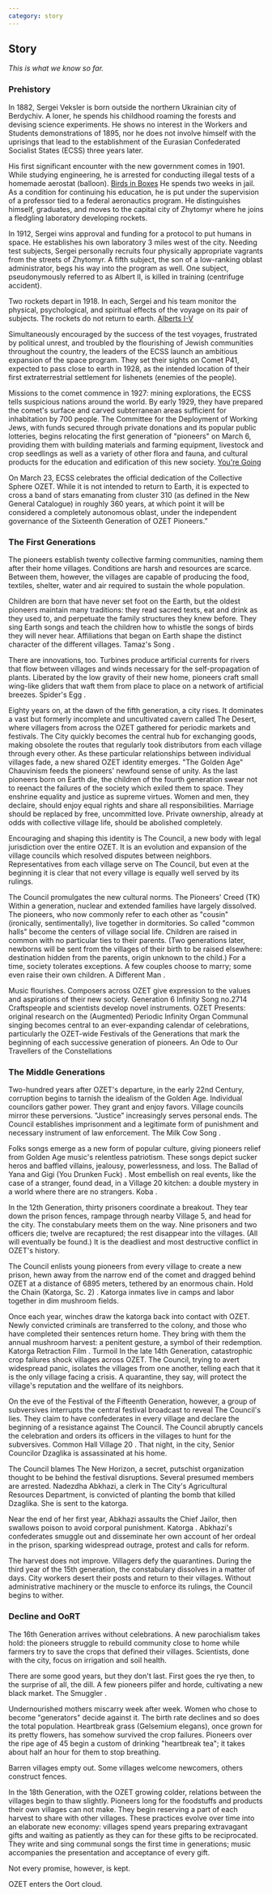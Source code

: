 ```yaml
---
category: story
---
```


## Story

_This is what we know so far._

### Prehistory

In 1882, Sergei Veksler is born outside the northern Ukrainian city of Berdychiv. A loner, he spends his childhood roaming the forests and devising science experiments. He shows no interest in the Workers and Students demonstrations of 1895, nor he does not involve himself with the uprisings that lead to the establishment of the Eurasian Confederated Socialist States (ECSS) three years later.

His first significant encounter with the new government comes in 1901. While studying engineering, he is arrested for conducting illegal tests of a homemade aerostat (balloon). <a href="/texts/birds/" class="song">Birds in Boxes</a> He spends two weeks in jail. As a condition for continuing his education, he is put under the supervision of a professor tied to a federal aeronautics program. He distinguishes himself, graduates, and moves to the capital city of Zhytomyr where he joins a fledgling laboratory developing rockets.

In 1912, Sergei wins approval and funding for a protocol to put humans in space. He establishes his own laboratory 3 miles west of the city. Needing test subjects, Sergei personally recruits four physically appropriate vagrants from the streets of Zhytomyr. A fifth subject, the son of a low-ranking oblast administrator, begs his way into the program as well. One subject, pseudonymously referred to as Albert II, is killed in training (centrifuge accident).

Two rockets depart in 1918. In each, Sergei and his team monitor the physical, psychological, and spiritual effects of the voyage on its pair of subjects. The rockets do not return to earth. <a href="/works/alberts/" class="performance">Alberts I-V</a>

Simultaneously encouraged by the success of the test voyages, frustrated by political unrest, and troubled by the flourishing of Jewish communities throughout the country, the leaders of the ECSS launch an ambitious expansion of the space program. They set their sights on Comet P41, expected to pass close to earth in 1928, as the intended location of their first extraterrestrial settlement for lishenets (enemies of the people).

Missions to the comet commence in 1927: mining explorations, the ECSS tells suspicious nations around the world. By early 1929, they have prepared the comet's surface and carved subterranean areas sufficient for inhabitation by 700 people. The Committee for the Deployment of Working Jews, with funds secured through private donations and its popular public lotteries, begins relocating the first generation of "pioneers" on March 6, providing them with building materials and farming equipment, livestock and crop seedlings as well as a variety of other flora and fauna, and cultural products for the education and edification of this new society. <a href="/texts/going/" class="song">You're Going</a>

On March 23, ECSS celebrates the official dedication of the Collective Sphere OZET. While it is not intended to return to Earth, it is expected to cross a band of stars emanating from cluster 310 (as defined in the New General Catalogue) in roughly 360 years, at which point it will be considered a completely autonomous oblast, under the independent governance of the Sixteenth Generation of OZET Pioneers.”

### The First Generations

The pioneers establish twenty collective farming communities, naming them after their home villages. Conditions are harsh and resources are scarce. Between them, however, the villages are capable of producing the food, textiles, shelter, water and air required to sustain the whole population.

Children are born that have never set foot on the Earth, but the oldest pioneers maintain many traditions: they read sacred texts, eat and drink as they used to, and perpetuate the family structures they knew before. They sing Earth songs and teach the children how to whistle the songs of birds they will never hear. Affiliations that began on Earth shape the distinct character of the different villages. Tamaz's Song .

There are innovations, too. Turbines produce artificial currents for rivers that flow between villages and winds necessary for the self-propagation of plants. Liberated by the low gravity of their new home, pioneers craft small wing-like gliders that waft them from place to place on a network of artificial breezes. Spider's Egg .

Eighty years on, at the dawn of the fifth generation, a city rises. It dominates a vast but formerly incomplete and uncultivated cavern called The Desert, where villagers from across the OZET gathered for periodic markets and festivals. The City quickly becomes the central hub for exchanging goods, making obsolete the routes that regularly took distributors from each village through every other. As these particular relationships between individual villages fade, a new shared OZET identity emerges.
"The Golden Age"
Chauvinism feeds the pioneers' newfound sense of unity. As the last pioneers born on Earth die, the children of the fourth generation swear not to reenact the failures of the society which exiled them to space. They enshrine equality and justice as supreme virtues. Women and men, they declaire, should enjoy equal rights and share all responsibilities. Marriage should be replaced by free, uncommitted love. Private ownership, already at odds with collective village life, should be abolished completely.

Encouraging and shaping this identity is The Council, a new body with legal jurisdiction over the entire OZET. It is an evolution and expansion of the village councils which resolved disputes between neighbors. Representatives from each village serve on The Council, but even at the beginning it is clear that not every village is equally well served by its rulings.

The Council promulgates the new cultural norms. The Pioneers' Creed (TK) Within a generation, nuclear and extended families have largely dissolved. The pioneers, who now commonly refer to each other as "cousin" (ironically, sentimentally), live together in dormitories. So called "common halls" become the centers of village social life. Children are raised in common with no particular ties to their parents. (Two generations later, newborns will be sent from the villages of their birth to be raised elsewhere: destination hidden from the parents, origin unknown to the child.) For a time, society tolerates exceptions. A few couples choose to marry; some even raise their own children. A Different Man .

Music flourishes. Composers across OZET give expression to the values and aspirations of their new society. Generation 6 Infinity Song no.2714 Craftspeople and scientists develop novel instruments. OZET Presents: original research on the (Augmented) Periodic Infinity Organ Communal singing becomes central to an ever-expanding calendar of celebrations, particularly the OZET-wide Festivals of the Generations that mark the beginning of each successive generation of pioneers. An Ode to Our Travellers of the Constellations

### The Middle Generations

Two-hundred years after OZET's departure, in the early 22nd Century, corruption begins to tarnish the idealism of the Golden Age. Individual councilors gather power. They grant and enjoy favors. Village councils mirror these perversions. "Justice" increasingly serves personal ends. The Council establishes imprisonment and a legitimate form of punishment and necessary instrument of law enforcement. The Milk Cow Song .

Folks songs emerge as a new form of popular culture, giving pioneers relief from Golden Age music's relentless patriotism. These songs depict sucker heros and baffled villains, jealousy, powerlessness, and loss. The Ballad of Yana and Gigi (You Drunken Fuck) . Most embellish on real events, like the case of a stranger, found dead, in a Village 20 kitchen: a double mystery in a world where there are no strangers. Koba .

In the 12th Generation, thirty prisoners coordinate a breakout. They tear down the prison fences, rampage through nearby Village 5, and head for the city. The constabulary meets them on the way. Nine prisoners and two officers die; twelve are recaptured; the rest disappear into the villages. (All will eventually be found.) It is the deadliest and most destructive conflict in OZET's history.

The Council enlists young pioneers from every village to create a new prison, hewn away from the narrow end of the comet and dragged behind OZET at a distance of 6895 meters, tethered by an enormous chain. Hold the Chain (Katorga, Sc. 2) . Katorga inmates live in camps and labor together in dim mushroom fields.

Once each year, winches draw the katorga back into contact with OZET. Newly convicted criminals are transferred to the colony, and those who have completed their sentences return home. They bring with them the annual mushroom harvest: a penitent gesture, a symbol of their redemption. Katorga Retraction Film .
Turmoil
In the late 14th Generation, catastrophic crop failures shock villages across OZET. The Council, trying to avert widespread panic, isolates the villages from one another, telling each that it is the only village facing a crisis. A quarantine, they say, will protect the village's reputation and the wellfare of its neighbors.

On the eve of the Festival of the Fifteenth Generation, however, a group of subversives interrupts the central festival broadcast to reveal The Council's lies. They claim to have confederates in every village and declare the beginning of a resistance against The Council. The Council abruptly cancels the celebration and orders its officers in the villages to hunt for the subversives. Common Hall Village 20 . That night, in the city, Senior Councilor Dzaglika is assassinated at his home.

The Council blames The New Horizon, a secret, putschist organization thought to be behind the festival disruptions. Several presumed members are arrested. Nadezdha Abkhazi, a clerk in The City's Agricultural Resources Department, is convicted of planting the bomb that killed Dzaglika. She is sent to the katorga.

Near the end of her first year, Abkhazi assaults the Chief Jailor, then swallows poison to avoid
corporal punishment. Katorga . Abkhazi's confederates smuggle out and disseminate her own account of her ordeal in the prison, sparking widespread outrage, protest and calls for reform.

The harvest does not improve. Villagers defy the quarantines. During the third year of the 15th generation, the constabulary dissolves in a matter of days. City workers desert their posts and return to their villages. Without administrative machinery or the muscle to enforce its rulings, the Council begins to wither.

### Decline and OoRT

The 16th Generation arrives without celebrations. A new parochialism takes hold: the pioneers struggle to rebuild community close to home while farmers try to save the crops that defined their villages. Scientists, done with the city, focus on irrigation and soil health.

There are some good years, but they don't last. First goes the rye then, to the surprise of all, the dill. A few pioneers pilfer and horde, cultivating a new black market. The Smuggler .

Undernourished mothers miscarry week after week. Women who chose to become "generators" decide against it. The birth rate declines and so does the total population. Heartbreak grass (Gelsemium elegans), once grown for its pretty flowers, has somehow survived the crop failures. Pioneers over the ripe age of 45 begin a custom of drinking "heartbreak tea"; it takes about half an hour for them to stop breathing.

Barren villages empty out. Some villages welcome newcomers, others construct fences.

In the 18th Generation, with the OZET growing colder, relations between the villages begin to thaw slightly. Pioneers long for the foodstuffs and products their own villages can not make. They begin reserving a part of each harvest to share with other villages. These practices evolve over time into an elaborate new economy: villages spend years preparing extravagant gifts and waiting as patiently as they can for these gifts to be reciprocated. They write and sing communal songs the first time in generations; music accompanies the presentation and acceptance of every gift.

Not every promise, however, is kept.

OZET enters the Oort cloud.
